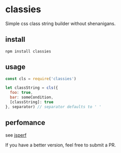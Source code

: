 # classies

Simple css class string builder without shenanigans.

## install

```
npm install classies
```

## usage

```js
const cls = require('classies')

let classString = cls({
  foo: true,
  bar: someCondition,
  [classString]: true
}, separator) // separator defaults to ' '
```

## perfomance

see [jsperf](https://jsperf.com/cls/1)

If you have a better version, feel free to submit a PR.